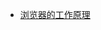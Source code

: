 <ul>
<li><a href ="https://www.html5rocks.com/zh/tutorials/internals/howbrowserswork/">浏览器的工作原理</a></li>
</ul>
